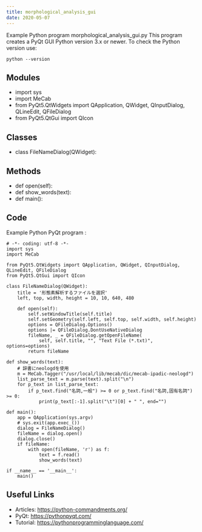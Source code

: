 ```yaml
---
title: morphological_analysis_gui
date: 2020-05-07
---
```

Example Python program morphological_analysis_gui.py
This program creates a PyQt GUI
Python version 3.x or newer.
To check the Python version use:

    python --version

## Modules

* import sys
* import MeCab
* from PyQt5.QtWidgets import QApplication, QWidget, QInputDialog, QLineEdit, QFileDialog
* from PyQt5.QtGui import QIcon

## Classes

* class FileNameDialog(QWidget):

## Methods

* def open(self):
* def show_words(text):
* def main():

## Code

Example Python PyQt program :

    # -*- coding: utf-8 -*-
    import sys
    import MeCab
    
    from PyQt5.QtWidgets import QApplication, QWidget, QInputDialog, QLineEdit, QFileDialog
    from PyQt5.QtGui import QIcon
    
    class FileNameDialog(QWidget):
        title = '形態素解析するファイルを選択'
        left, top, width, height = 10, 10, 640, 480
    
        def open(self):
            self.setWindowTitle(self.title)
            self.setGeometry(self.left, self.top, self.width, self.height)
            options = QFileDialog.Options()
            options |= QFileDialog.DontUseNativeDialog
            fileName, _ = QFileDialog.getOpenFileName(
                self, self.title, "", "Text File (*.txt)", options=options)
            return fileName
    
    def show_words(text):
        # 辞書にneologdを使用
        m = MeCab.Tagger("/usr/local/lib/mecab/dic/mecab-ipadic-neologd")
        list_parse_text = m.parse(text).split("\n")
        for p_text in list_parse_text:
            if p_text.find("名詞,一般") >= 0 or p_text.find("名詞,固有名詞") >= 0:
                print(p_text[:-1].split("\t")[0] + " ", end="")
    
    def main():
        app = QApplication(sys.argv)
        # sys.exit(app.exec_())
        dialog = FileNameDialog()
        fileName = dialog.open()
        dialog.close()
        if fileName:
            with open(fileName, 'r') as f:
                text = f.read()
                show_words(text)
    
    if __name__ == '__main__':
        main()
    

## Useful Links

- Articles: https://python-commandments.org/
- PyQt: https://pythonpyqt.com/
- Tutorial: https://pythonprogramminglanguage.com/
